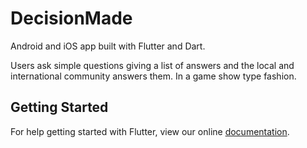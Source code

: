 # DecisionMade

Android and iOS app built with Flutter and Dart.

Users ask simple questions giving a list of answers and the local and international community answers them. In a game show type fashion.



## Getting Started

For help getting started with Flutter, view our online
[documentation](https://flutter.io/).
